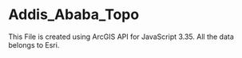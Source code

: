 # Addis_Ababa_Topo
This File is created using ArcGIS API for JavaScript 3.35. All the data belongs to Esri.
